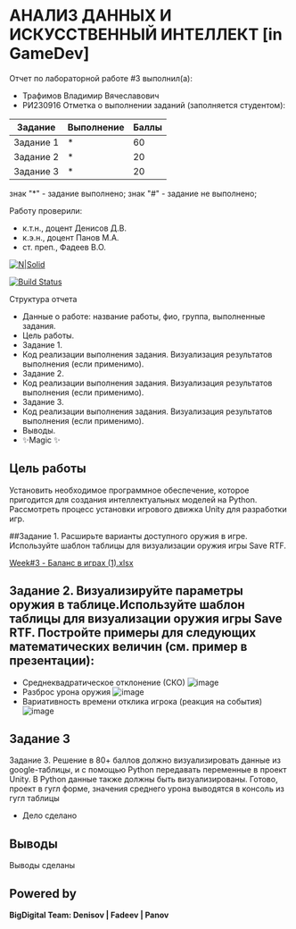 # АНАЛИЗ ДАННЫХ И ИСКУССТВЕННЫЙ ИНТЕЛЛЕКТ [in GameDev]
Отчет по лабораторной работе #3 выполнил(а):
- Трафимов Владимир Вячеславович
- РИ230916
Отметка о выполнении заданий (заполняется студентом):

| Задание | Выполнение | Баллы |
| ------ | ------ | ------ |
| Задание 1 | * | 60 |
| Задание 2 | * | 20 |
| Задание 3 | * | 20 |

знак "*" - задание выполнено; знак "#" - задание не выполнено;

Работу проверили:
- к.т.н., доцент Денисов Д.В.
- к.э.н., доцент Панов М.А.
- ст. преп., Фадеев В.О.

[![N|Solid](https://cldup.com/dTxpPi9lDf.thumb.png)](https://nodesource.com/products/nsolid)

[![Build Status](https://travis-ci.org/joemccann/dillinger.svg?branch=master)](https://travis-ci.org/joemccann/dillinger)

Структура отчета

- Данные о работе: название работы, фио, группа, выполненные задания.
- Цель работы.
- Задание 1.
- Код реализации выполнения задания. Визуализация результатов выполнения (если применимо).
- Задание 2.
- Код реализации выполнения задания. Визуализация результатов выполнения (если применимо).
- Задание 3.
- Код реализации выполнения задания. Визуализация результатов выполнения (если применимо).
- Выводы.
- ✨Magic ✨

## Цель работы
Установить необходимое программное обеспечение, которое пригодится для создания интеллектуальных моделей на Python. Рассмотреть процесс установки игрового движка Unity для разработки игр.

##Задание 1. Расширьте варианты доступного оружия в игре. Используйте шаблон таблицы для визуализации оружия игры Save RTF.

[Week#3 - Баланс в играх (1).xlsx](https://github.com/user-attachments/files/17546528/Week.3.-.1.xlsx)

## Задание 2. Визуализируйте параметры оружия в таблице.Используйте шаблон таблицы для визуализации оружия игры Save RTF. Постройте примеры для следующих математических величин (см. пример в презентации):
- Среднеквадратическое отклонение (СКО)
![image](https://github.com/user-attachments/assets/2c90770e-498a-4255-931a-22cb50a976a4)
- Разброс урона оружия
![image](https://github.com/user-attachments/assets/f086af28-4f25-43c9-a88d-2c9b23e851cc)
- Вариативность времени отклика игрока (реакция на события)
![image](https://github.com/user-attachments/assets/c8b08e90-41a8-418e-bc8d-e0d7c5caefeb)

## Задание 3
Задание 3. Решение в 80+ баллов должно визуализировать данные из google-таблицы, и с помощью Python передавать переменные в проект Unity. В Python данные также должны быть визуализированы.
Готово, проект в гугл форме, значения среднего урона выводятся в консоль из гугл таблицы

- Дело сделано

## Выводы

Выводы сделаны

## Powered by

**BigDigital Team: Denisov | Fadeev | Panov**
